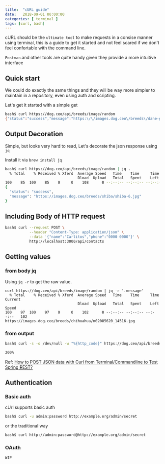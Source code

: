 ```yaml
---
title:  "cURL guide"
date:   2018-09-01 00:00:00
categories: [ terminal ]
tags: [curl, bash]
---
```


cURL should be the `ultimate tool` to make requests in a consise manner using terminal, this is a guide to get it started and not feel scared if we don't feel confortable with the command line.

`Postman` and other tools are quite handy given they provide a more intuitive interface

## Quick start

We could do exactly the same things and they will be way more simpler to maintain in a repository, even using auth and scripting.

Let's get it started with a simple get

```bash
bash$ curl https://dog.ceo/api/breeds/image/random
{"status":"success","message":"https:\/\/images.dog.ceo\/breeds\/dane-great\/n02109047_282.jpg"}%
```

## Output Decoration

Simple, but looks very hard to read, Let's decorate the json response using `jq`

Install it via `brew install jq`

```bash
bash$ curl https://dog.ceo/api/breeds/image/random | jq .
  % Total    % Received % Xferd  Average Speed   Time    Time     Time  Current
                                 Dload  Upload   Total   Spent    Left  Speed
100    85  100    85    0     0    108      0 --:--:-- --:--:-- --:--:--   108
{
  "status": "success",
  "message": "https://images.dog.ceo/breeds/shiba/shiba-6.jpg"
}
```

## Including Body of HTTP request

```bash
bash$ curl --request POST \
           --header "Content-Type: application/json" \
           --data '{"name":"Carlitos","phone":"0000 0000"}' \
           http://localhost:3000/api/contacts
```

## Getting values

### from body jq

Using `jq -r` to get the raw value.

```
curl https://dog.ceo/api/breeds/image/random | jq -r '.message'
  % Total    % Received % Xferd  Average Speed   Time    Time     Time  Current
                                 Dload  Upload   Total   Spent    Left  Speed
100    97  100    97    0     0    102      0 --:--:-- --:--:-- --:--:--   102
https://images.dog.ceo/breeds/chihuahua/n02085620_14516.jpg
```

### from output

```bash
bash$ curl -s -o /dev/null -w "%{http_code}" https://dog.ceo/api/breeds/image/random

200%
```

Ref: [How to POST JSON data with Curl from Terminal/Commandline to Test Spring REST?](https://stackoverflow.com/questions/7172784/how-to-post-json-data-with-curl-from-terminal-commandline-to-test-spring-rest)

## Authentication

### Basic auth

cUrl supports basic auth

```bash
bash$ curl -u admin:password http://example.org/admin/secret
```

or the traditional way

```bash
bash$ curl http://admin:password@http://example.org/admin/secret
```

### OAuth

```
WIP
```